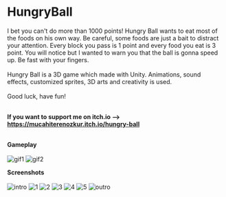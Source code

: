 # HungryBall
I bet you can't do more than 1000 points! Hungry Ball wants to eat most of the foods on his own way. Be careful, some foods are just a bait to distract your attention. Every block you pass is 1 point and every food you  eat is 3 point. You will notice but I wanted to warn you that the ball is gonna speed up. Be fast with your fingers.<br><br>
Hungry Ball is a 3D game which made with Unity. Animations, sound effects, customized sprites, 3D arts and creativity is used. <br><br>
Good luck, have fun! <br><br>

<strong>If you want to support me on itch.io --> https://mucahiterenozkur.itch.io/hungry-ball  </strong><br><br>

<strong> Gameplay </strong> <br><br>
![gif1](https://user-images.githubusercontent.com/59232592/135514888-7c2def33-2532-49b4-a8cc-f7abbe0014bf.gif)
![gif2](https://user-images.githubusercontent.com/59232592/135514901-c5f9c9f7-4402-4672-9f92-b4d326876c48.gif)

<strong> Screenshots </strong> <br><br>
![intro](https://user-images.githubusercontent.com/59232592/135514910-7e292d58-5fb8-4f03-ad38-b059d910b8c4.png)
![1](https://user-images.githubusercontent.com/59232592/135514916-607eaaa4-829f-4a19-9e79-2bd6f3bbde90.png)
![2](https://user-images.githubusercontent.com/59232592/135514922-a693c596-d886-4b76-b403-7e73d5a74553.png)
![3](https://user-images.githubusercontent.com/59232592/135514929-2e1945f2-a600-4f10-ac3d-c1513f807482.png)
![4](https://user-images.githubusercontent.com/59232592/135514935-6c936fc4-c270-4fa1-a41b-93130c55a54a.png)
![5](https://user-images.githubusercontent.com/59232592/135514946-3a029ca7-6b71-41fa-8d58-286b9955989d.png)
![outro](https://user-images.githubusercontent.com/59232592/135514961-278beb00-0bf2-41b7-8d9d-5ee6136c1434.png)
